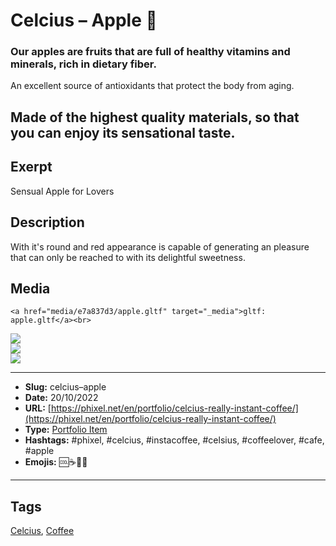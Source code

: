 # Celcius – Apple 🍎
### Our apples are fruits that are full of healthy vitamins and minerals, rich in dietary fiber.

An excellent source of antioxidants that protect the body from aging.

Made of the highest quality materials, so that you can enjoy its sensational taste.
------------
## Exerpt
Sensual Apple for Lovers
## Description
With it's round and red appearance is capable of generating an pleasure that can only be reached to with its delightful sweetness.
## Media
	<a href="media/e7a837d3/apple.gltf" target="_media">gltf: apple.gltf</a><br>
<img src="media/b0aed51a/apple.jpg" loading="lazy"><br>
<img src="media/b4522c5a/apple.png" loading="lazy"><br>
<img src="media/2b838410/apple.png" loading="lazy"><br>

------------
- **Slug:** celcius–apple
- **Date:** 20/10/2022
- **URL:** [https://phixel.net/en/portfolio/celcius-really-instant-coffee/](https://phixel.net/en/portfolio/celcius-really-instant-coffee/)
- **Type:** [Portfolio Item](#portfolio-item)
- **Hashtags:** #phixel, #celcius, #instacoffee, #celsius, #coffeelover, #cafe, #apple
- **Emojis:** 🆒☕🍎🥤

------------
## Tags
[Celcius](#celcius), [Coffee](#coffee)
